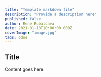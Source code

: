 ```yaml
---
title: "Template markdown file"
description: "Provide a description here"
published: false
author: Rene Rubalcava
date: 2021-01-18T10:00:00.000Z
coverImage: "image.jpg"
tags: odoe
---
```


## Title

Content goes here.
